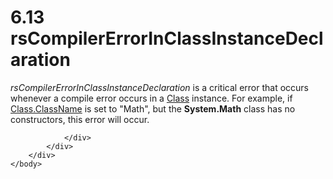 <html dir="LTR" xmlns:mshelp="http://msdn.microsoft.com/mshelp" xmlns:ddue="http://ddue.schemas.microsoft.com/authoring/2003/5" xmlns:xlink="http://www.w3.org/1999/xlink" xmlns:tool="http://www.microsoft.com/tooltip">
    <head>
        <meta http-equiv="Content-Type" content="text/html; CHARSET=utf-8"></meta>
        <meta name="save" content="history"></meta>
        <title>6.13 rsCompilerErrorInClassInstanceDeclaration</title>
        <xml>
            <mshelp:toctitle title="6.13 rsCompilerErrorInClassInstanceDeclaration"></mshelp:toctitle>
            <mshelp:rltitle title="[MS-RDL]: rsCompilerErrorInClassInstanceDeclaration"></mshelp:rltitle>
            <mshelp:keyword index="A" term="3f69ac30-bce4-44a7-84d2-62bbcd786654"></mshelp:keyword>
            <mshelp:attr name="DCSext.ContentType" value="open specification"></mshelp:attr>
            <mshelp:attr name="AssetID" value="3f69ac30-bce4-44a7-84d2-62bbcd786654"></mshelp:attr>
            <mshelp:attr name="TopicType" value="kbRef"></mshelp:attr>
            <mshelp:attr name="DCSext.Title" value="[MS-RDL]: rsCompilerErrorInClassInstanceDeclaration" />
        </xml>
    </head>
    <body>
        <div id="header">
            <h1 class="heading">6.13 rsCompilerErrorInClassInstanceDeclaration</h1>
        </div>
        <div id="mainSection">
            <div id="mainBody">
                <div id="allHistory" class="saveHistory"></div>
                <div id="sectionSection0" class="section" name="collapseableSection">
                    

<p><i>rsCompilerErrorInClassInstanceDeclaration</i> is a
critical error that occurs whenever a compile error occurs in a <a href="00cfea25-47db-42cb-be6d-0ad1444d606c.html">Class</a> instance. For
example, if <a href="b14aa583-d27c-4f2e-9c16-2fdce4781ee7.html">Class.ClassName</a>
is set to &quot;Math&quot;, but the <b>System.Math</b> class has no
constructors, this error will occur.</p>


                </div>
            </div>
        </div>
    </body>
</html>